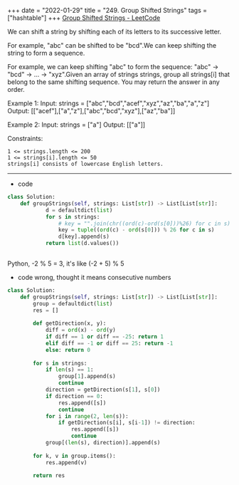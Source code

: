 +++ 
date = "2022-01-29"
title = "249. Group Shifted Strings"
tags = ["hashtable"]
+++
[Group Shifted Strings - LeetCode](https://leetcode.com/problems/group-shifted-strings/)

We can shift a string by shifting each of its letters to its successive letter.

For example, "abc" can be shifted to be "bcd".We can keep shifting the string to form a sequence.

For example, we can keep shifting "abc" to form the sequence: "abc" -> "bcd" -> ... -> "xyz".Given an array of strings strings, group all strings[i] that belong to the same shifting sequence. You may return the answer in any order.
 
Example 1:
Input: strings = ["abc","bcd","acef","xyz","az","ba","a","z"] Output: [["acef"],["a","z"],["abc","bcd","xyz"],["az","ba"]] 

Example 2:
Input: strings = ["a"] Output: [["a"]] 
 
Constraints:

	1 <= strings.length <= 200
	1 <= strings[i].length <= 50
	strings[i] consists of lowercase English letters.

---
- code
```py
class Solution:
    def groupStrings(self, strings: List[str]) -> List[List[str]]:
            d = defaultdict(list)
            for s in strings:
                # key = "".join(chr((ord(c)-ord(s[0]))%26) for c in s)
                key = tuple((ord(c) - ord(s[0])) % 26 for c in s)
                d[key].append(s)
            return list(d.values())
        
```
Python, -2 % 5 = 3, it's like (-2 + 5) % 5
- code wrong, thought it means consecutive numbers
```py
class Solution:
    def groupStrings(self, strings: List[str]) -> List[List[str]]:
        group = defaultdict(list)
        res = []
        
        def getDirection(x, y):
            diff = ord(x) - ord(y)
            if diff == 1 or diff == -25: return 1
            elif diff == -1 or diff == 25: return -1
            else: return 0
            
        for s in strings:
            if len(s) == 1: 
                group[1].append(s)
                continue
            direction = getDirection(s[1], s[0])
            if direction == 0: 
                res.append([s])
                continue
            for i in range(2, len(s)):
                if getDirection(s[i], s[i-1]) != direction:
                    res.append([s])
                    continue
            group[(len(s), direction)].append(s)
            
        for k, v in group.items():
            res.append(v)
            
        return res
```
